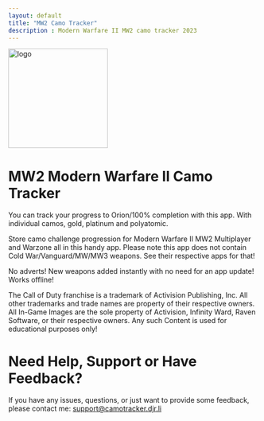 ```yaml
---
layout: default
title: "MW2 Camo Tracker"
description : Modern Warfare II MW2 camo tracker 2023
---
```


<img width="200" alt="logo"  src="https://camotracker.djr.li/appstore.png" style="max-width:100%;">

# MW2 Modern Warfare II Camo Tracker

You can track your progress to Orion/100% completion with this app. With individual camos, gold, platinum and polyatomic. 

Store camo challenge progression for Modern Warfare II MW2 Multiplayer and Warzone all in this handy app. Please note this app does not contain Cold War/Vanguard/MW/MW3 weapons. See their respective apps for that!

No adverts!
New weapons added instantly with no need for an app update!
Works offline!

The Call of Duty franchise is a trademark of Activision Publishing, Inc. All other trademarks and trade names are property of their respective owners. All In-Game Images are the sole property of Activision, Infinity Ward, Raven Software, or their respective owners. Any such Content is used for educational purposes only!

# Need Help, Support or Have Feedback?
If you have any issues, questions, or just want to provide some feedback, please contact me: <support@camotracker.djr.li>
